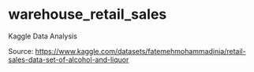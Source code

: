 # warehouse_retail_sales
Kaggle Data Analysis

Source: https://www.kaggle.com/datasets/fatemehmohammadinia/retail-sales-data-set-of-alcohol-and-liquor
